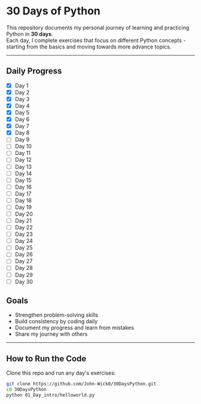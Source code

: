 # 30 Days of Python 

This repository documents my personal journey of learning and practicing Python in **30 days**.  
Each day, I complete exercises that focus on different Python concepts - starting from the basics and moving towards more advance topics. 

---

## Daily Progress

- [X] Day 1
- [X] Day 2
- [X] Day 3
- [X] Day 4
- [X] Day 5
- [X] Day 6
- [X] Day 7
- [X] Day 8
- [ ] Day 9
- [ ] Day 10
- [ ] Day 11
- [ ] Day 12
- [ ] Day 13
- [ ] Day 14
- [ ] Day 15
- [ ] Day 16
- [ ] Day 17
- [ ] Day 18
- [ ] Day 19
- [ ] Day 20
- [ ] Day 21
- [ ] Day 22
- [ ] Day 23
- [ ] Day 24
- [ ] Day 25
- [ ] Day 26
- [ ] Day 27
- [ ] Day 28
- [ ] Day 29
- [ ] Day 30

## Goals
- Strengthen problem-solving skills
- Build consistency by coding daily
- Document my progress and learn from mistakes
- Share my journey with others

---
## How to Run the Code
Clone this repo and run any day's exercises:
```bash
git clone https://github.com/John-Wick0/30DaysPython.git
cd 30DaysPython
python 01_Day_intro/helloworld.py
